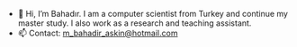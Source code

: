 - 👋 Hi, I’m Bahadır. I am a computer scientist from Turkey and continue my master study. I also work as a research and teaching assistant.
- 📫 Contact: m_bahadir_askin@hotmail.com

<!---
mbhdra/mbhdra is a ✨ special ✨ repository because its `README.md` (this file) appears on your GitHub profile.
You can click the Preview link to take a look at your changes.
--->
